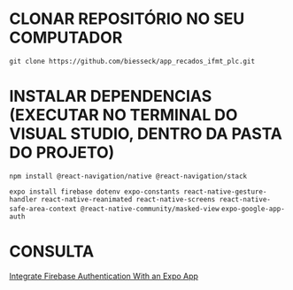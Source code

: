 # CLONAR REPOSITÓRIO NO SEU COMPUTADOR
  ```git clone https://github.com/biesseck/app_recados_ifmt_plc.git```

# INSTALAR DEPENDENCIAS (EXECUTAR NO TERMINAL DO VISUAL STUDIO, DENTRO DA PASTA DO PROJETO)
  ```npm install @react-navigation/native @react-navigation/stack```
  
  ```expo install firebase dotenv expo-constants react-native-gesture-handler react-native-reanimated react-native-screens react-native-safe-area-context @react-native-community/masked-view```
  ```expo-google-app-auth```
  
  # CONSULTA
  [Integrate Firebase Authentication With an Expo App](https://blog.jscrambler.com/how-to-integrate-firebase-authentication-with-an-expo-app)
